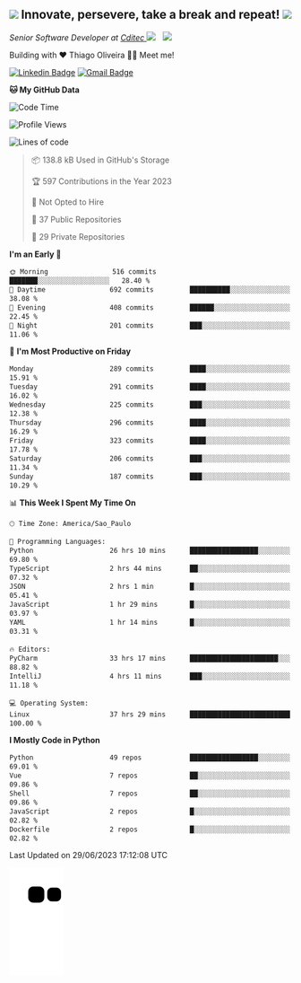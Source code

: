 <h2><img src="https://emojis.slackmojis.com/emojis/images/1531849430/4246/blob-sunglasses.gif?1531849430" width="30"/> Innovate, persevere, take a break and repeat! <img src="https://media.giphy.com/media/12oufCB0MyZ1Go/giphy.gif" width="50"></h2>
<img align='right' src="https://media.giphy.com/media/M9gbBd9nbDrOTu1Mqx/giphy.gif" width="230">
<p><em>Senior Software Developer at <a href="https://www.cditec.com.br/">Cditec
</a><img src="https://media.giphy.com/media/WUlplcMpOCEmTGBtBW/giphy.gif" width="30"> 
</em></p>



Building with ❤️ Thiago Oliveira 👋🏽 Meet me!

[![Linkedin Badge](https://img.shields.io/badge/-Thiago-blue?style=flat-square&logo=Linkedin&logoColor=white&link=https://www.linkedin.com/in/tgmarinho/)](https://www.linkedin.com/in/thiagoceconelo/) 
[![Gmail Badge](https://img.shields.io/badge/-thiceconelo@gmail.com-c14438?style=flat-square&logo=Gmail&logoColor=white&link=mailto:thiceconelo@gmail.com)](mailto:thiceconelo@gmail.com)

</em></p>

<!-- <span style="height ">
![Anurag's GitHub stats](https://github-readme-stats.vercel.app/api?username=arthurspk&show_icons=true&theme=tokyonight)
</span> -->

**🐱 My GitHub Data** 
<!--START_SECTION:waka-->
![Code Time](http://img.shields.io/badge/Code%20Time-198%20hrs%2041%20mins-blue)

![Profile Views](http://img.shields.io/badge/Profile%20Views-39-blue)

![Lines of code](https://img.shields.io/badge/From%20Hello%20World%20I%27ve%20Written-2.9%20million%20lines%20of%20code-blue)


> 📦 138.8 kB Used in GitHub's Storage 
 > 
> 🏆 597 Contributions in the Year 2023
 > 
> 🚫 Not Opted to Hire
 > 
> 📜 37 Public Repositories 
 > 
> 🔑 29 Private Repositories 
 > 
**I'm an Early 🐤** 

```text
🌞 Morning                516 commits         ███████░░░░░░░░░░░░░░░░░░   28.40 % 
🌆 Daytime                692 commits         ██████████░░░░░░░░░░░░░░░   38.08 % 
🌃 Evening                408 commits         ██████░░░░░░░░░░░░░░░░░░░   22.45 % 
🌙 Night                  201 commits         ███░░░░░░░░░░░░░░░░░░░░░░   11.06 % 
```
📅 **I'm Most Productive on Friday** 

```text
Monday                   289 commits         ████░░░░░░░░░░░░░░░░░░░░░   15.91 % 
Tuesday                  291 commits         ████░░░░░░░░░░░░░░░░░░░░░   16.02 % 
Wednesday                225 commits         ███░░░░░░░░░░░░░░░░░░░░░░   12.38 % 
Thursday                 296 commits         ████░░░░░░░░░░░░░░░░░░░░░   16.29 % 
Friday                   323 commits         ████░░░░░░░░░░░░░░░░░░░░░   17.78 % 
Saturday                 206 commits         ███░░░░░░░░░░░░░░░░░░░░░░   11.34 % 
Sunday                   187 commits         ███░░░░░░░░░░░░░░░░░░░░░░   10.29 % 
```


📊 **This Week I Spent My Time On** 

```text
🕑︎ Time Zone: America/Sao_Paulo

💬 Programming Languages: 
Python                   26 hrs 10 mins      █████████████████░░░░░░░░   69.80 % 
TypeScript               2 hrs 44 mins       ██░░░░░░░░░░░░░░░░░░░░░░░   07.32 % 
JSON                     2 hrs 1 min         █░░░░░░░░░░░░░░░░░░░░░░░░   05.41 % 
JavaScript               1 hr 29 mins        █░░░░░░░░░░░░░░░░░░░░░░░░   03.97 % 
YAML                     1 hr 14 mins        █░░░░░░░░░░░░░░░░░░░░░░░░   03.31 % 

🔥 Editors: 
PyCharm                  33 hrs 17 mins      ██████████████████████░░░   88.82 % 
IntelliJ                 4 hrs 11 mins       ███░░░░░░░░░░░░░░░░░░░░░░   11.18 % 

💻 Operating System: 
Linux                    37 hrs 29 mins      █████████████████████████   100.00 % 
```

**I Mostly Code in Python** 

```text
Python                   49 repos            █████████████████░░░░░░░░   69.01 % 
Vue                      7 repos             ██░░░░░░░░░░░░░░░░░░░░░░░   09.86 % 
Shell                    7 repos             ██░░░░░░░░░░░░░░░░░░░░░░░   09.86 % 
JavaScript               2 repos             █░░░░░░░░░░░░░░░░░░░░░░░░   02.82 % 
Dockerfile               2 repos             █░░░░░░░░░░░░░░░░░░░░░░░░   02.82 % 
```




 Last Updated on 29/06/2023 17:12:08 UTC
<!--END_SECTION:waka-->

![Snake animation](https://github.com/rafaballerini/rafaballerini/blob/output/github-contribution-grid-snake.svg)


<!---
ceconelo/ceconelo is a ✨ special ✨ repository because its `README.md` (this file) appears on your GitHub profile.
You can click the Preview link to take a look at your changes.
--->
